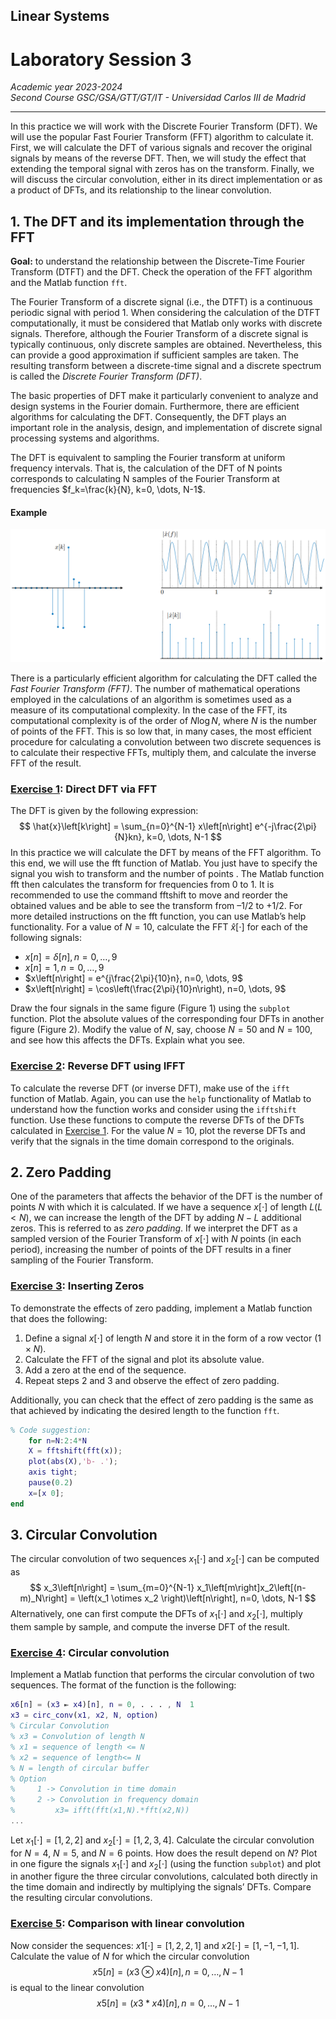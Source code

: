 ## **Linear Systems**

# **Laboratory Session 3**

_Academic year 2023-2024_  
_Second Course GSC/GSA/GTT/GT/IT - Universidad Carlos III de Madrid_

---

In this practice we will work with the Discrete Fourier Transform (DFT). We will use the popular Fast
Fourier Transform (FFT) algorithm to calculate it. First, we will calculate the DFT of various signals
and recover the original signals by means of the reverse DFT. Then, we will study the effect that
extending the temporal signal with zeros has on the transform. Finally, we will discuss the circular
convolution, either in its direct implementation or as a product of DFTs, and its relationship to the
linear convolution.

## 1. The DFT and its implementation through the FFT
**Goal:** to understand the relationship between the Discrete-Time Fourier Transform (DTFT) and the
DFT. Check the operation of the FFT algorithm and the Matlab function `fft`.

The Fourier Transform of a discrete signal (i.e., the DTFT) is a continuous periodic signal with
period 1. When considering the calculation of the DTFT computationally, it must be considered that
Matlab only works with discrete signals. Therefore, although the Fourier Transform of a discrete signal
is typically continuous, only discrete samples are obtained. Nevertheless, this can provide a good
approximation if sufficient samples are taken. The resulting transform between a discrete-time signal
and a discrete spectrum is called the _Discrete Fourier Transform (DFT)_.

The basic properties of DFT make it particularly convenient to analyze and design systems in the
Fourier domain. Furthermore, there are efficient algorithms for calculating the DFT. Consequently, the
DFT plays an important role in the analysis, design, and implementation of discrete signal processing
systems and algorithms.

The DFT is equivalent to sampling the Fourier transform at uniform frequency intervals. That is, the
calculation of the DFT of N points corresponds to calculating N samples of the Fourier Transform at
frequencies $f_k=\frac{k}{N}, k=0, \dots, N-1$.

#### Example
![Fourier transform of x[k]](fourier_transform.png)

There is a particularly efficient algorithm for calculating the DFT called the _Fast Fourier Transform
(FFT)_. The number of mathematical operations employed in the calculations of an algorithm is
sometimes used as a measure of its computational complexity. In the case of the FFT, its computational
complexity is of the order of $N \log N$, where $N$ is the number of points of the FFT. This is so low that,
in many cases, the most efficient procedure for calculating a convolution between two discrete
sequences is to calculate their respective FFTs, multiply them, and calculate the inverse FFT of the
result.

### [Exercise 1][i1]: Direct DFT via FFT
The DFT is given by the following expression:
$$
\hat{x}\left[k\right] = \sum_{n=0}^{N-1} x\left[n\right] e^{-j\frac{2\pi}{N}kn}, k=0, \dots, N-1
$$
In this practice we will calculate the DFT by means of the FFT algorithm. To this end, we will use the
fft function of Matlab. You just have to specify the signal you wish to transform and the number of
points . The Matlab function fft then calculates the transform for frequencies from 0 to 1. It is
recommended to use the command fftshift to move and reorder the obtained values and be able to see
the transform from –1/2 to +1/2. For more detailed instructions on the fft function, you can use
Matlab’s help functionality.
For a value of $N=10$, calculate the FFT $\hat{x}[\cdot]$ for each of the following signals:

* $x\left[n\right] = \delta\left[n\right], n=0, \dots, 9$
* $x\left[n\right] = 1, n=0, \dots, 9$
* $x\left[n\right] = e^{j\frac{2\pi}{10}n}, n=0, \dots, 9$
* $x\left[n\right] = \cos\left(\frac{2\pi}{10}n\right), n=0, \dots, 9$

Draw the four signals in the same figure (Figure 1) using the `subplot` function. Plot the absolute values
of the corresponding four DFTs in another figure (Figure 2). Modify the value of $N$, say, choose $N=50$
and $N=100$, and see how this affects the DFTs. Explain what you see.

### [Exercise 2][i2]: Reverse DFT using IFFT
To calculate the reverse DFT (or inverse DFT), make use of the `ifft` function of Matlab. Again, you can
use the `help` functionality of Matlab to understand how the function works and consider using the
`ifftshift` function. Use these functions to compute the reverse DFTs of the DFTs calculated in
[Exercise 1][i1]. For the value $N=10$, plot the reverse DFTs and verify that the signals in the time
domain correspond to the originals.

## 2. Zero Padding

One of the parameters that affects the behavior of the DFT is the number of points $N$ with which it is
calculated. If we have a sequence $x[\cdot]$ of length $L(L<N)$, we can increase the length of
the DFT by adding $N-L$ additional zeros. This is referred to as _zero padding_. If we interpret the DFT
as a sampled version of the Fourier Transform of $x[\cdot]$ with $N$ points (in each period), increasing
the number of points of the DFT results in a finer sampling of the Fourier Transform.

### [Exercise 3][i3]: Inserting Zeros
To demonstrate the effects of zero padding, implement a Matlab function that does the following:

1. Define a signal $x[\cdot]$ of length $N$ and store it in the form of a row vector $(1 \times N)$.
1. Calculate the FFT of the signal and plot its absolute value.
1. Add a zero at the end of the sequence.
1. Repeat steps 2 and 3 and observe the effect of zero padding.

Additionally, you can check that the effect of zero padding is the same as that achieved by indicating
the desired length to the function `fft`.

```matlab
% Code suggestion:
    for n=N:2:4*N
    X = fftshift(fft(x));
    plot(abs(X),'b- .');
    axis tight;
    pause(0.2)
    x=[x 0];
end
```

## 3. Circular Convolution

The circular convolution of two sequences $x_1[\cdot]$ and $x_2[\cdot]$ can be computed as
$$
x_3\left[n\right] = \sum_{m=0}^{N-1} x_1\left[m\right]x_2\left[(n-m)_N\right] =
\left(x_1 \otimes x_2 \right)\left[n\right], n=0, \dots, N-1
$$
Alternatively, one can first compute the DFTs of $x_1[\cdot]$ and $x_2[\cdot]$, multiply them sample
by sample, and compute the inverse DFT of the result.

### [Exercise 4][i4]: Circular convolution
Implement a Matlab function that performs the circular convolution of two sequences. The format of
the function is the following:

```matlab
x6[n] = (x3 ⇤ x4)[n], n = 0, . . . , N  1
x3 = circ_conv(x1, x2, N, option)
% Circular Convolution
% x3 = Convolution of length N
% x1 = sequence of length <= N
% x2 = sequence of length<= N
% N = length of circular buffer
% Option
%     1 -> Convolution in time domain
%     2 -> Convolution in frequency domain
%         x3= ifft(fft(x1,N).*fft(x2,N))
...
```

Let $x_1[\cdot]=[1,2,2]$ and $x_2[\cdot]=[1,2,3,4]$. Calculate the circular convolution for $N=4$,
$N=5$, and $N=6$ points. How does the result depend on $N$? Plot in one figure the signals
$x_1[\cdot]$ and $x_2[\cdot]$ (using the function `subplot`) and plot in another figure the three
circular convolutions, calculated both directly in the time domain and indirectly by multiplying the
signals’ DFTs. Compare the resulting
circular convolutions.

### [Exercise 5][i5]: Comparison with linear convolution
Now consider the sequences: $x1[\cdot] = [1, 2, 2, 1]$ and $x2[\cdot] = [1, -1, -1, 1]$. Calculate the
value of $N$ for which the circular convolution
$$
x5[n] = \left(x3 \otimes x4\right)\left[n\right], n = 0, \dots , N-1
$$
is equal to the linear convolution
$$
x5[n] = \left(x3 \ast x4\right)\left[n\right], n = 0, \dots , N-1
$$

[i1]: https://github.com/alonso-herreros/uni-linsys-lab4/issues/1
[i2]: https://github.com/alonso-herreros/uni-linsys-lab4/issues/2
[i3]: https://github.com/alonso-herreros/uni-linsys-lab4/issues/3
[i4]: https://github.com/alonso-herreros/uni-linsys-lab4/issues/4
[i5]: https://github.com/alonso-herreros/uni-linsys-lab4/issues/5
